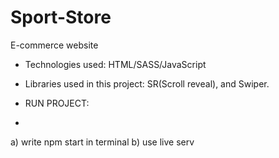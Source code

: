 # Sport-Store
E-commerce website 

- Technologies used: HTML/SASS/JavaScript
- Libraries used in this project: SR(Scroll reveal), and Swiper.

- RUN PROJECT:
- 
a) write npm start in terminal
b) use live serv
